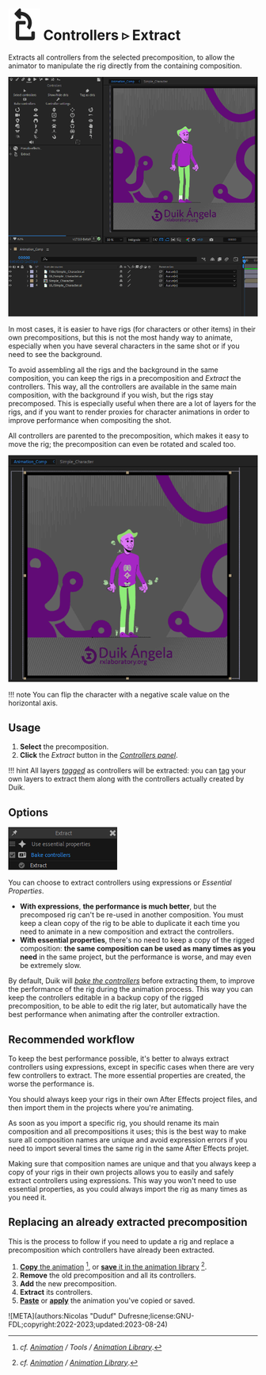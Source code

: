 # ![](../../img/duik/icons/extract.svg) Controllers ▹ Extract

Extracts all controllers from the selected precomposition, to allow the animator to manipulate the rig directly from the containing composition.

![](../../img/duik/controllers/extract01.gif)

In most cases, it is easier to have rigs (for characters or other items) in their own precompositions, but this is not the most handy way to animate, especially when you have several characters in the same shot or if you need to see the background.

To avoid assembling all the rigs and the background in the same composition, you can keep the rigs in a precomposition and *Extract* the controllers. This way, all the controllers are available in the same main composition, with the background if you wish, but the rigs stay precomposed. This is especially useful when there are a lot of layers for the rigs, and if you want to render proxies for character animations in order to improve performance when compositing the shot.

All controllers are parented to the precomposition, which makes it easy to move the rig; the precomposition can even be rotated and scaled too.

![](../../img/duik/controllers/extract02.gif)

!!! note
    You can flip the character with a negative scale value on the horizontal axis.

## Usage

1. **Select** the precomposition.
2. **Click** the *Extract* button in the [*Controllers panel*](index.md).

!!! hint
    All layers [*tagged*](tools/tag.md) as controllers will be extracted: you can [tag](tools/tag.md) your own layers to extract them along with the controllers actually created by Duik.

## Options

![](../../img/duik/controllers/extract-options.png)

You can choose to extract controllers using expressions or *Essential Properties*.

- **With expressions**, **the performance is much better**, but the precomposed rig can't be re-used in another composition. You must keep a clean copy of the rig to be able to duplicate it each time you need to animate in a new composition and extract the controllers.
- **With essential properties**, there's no need to keep a copy of the rigged composition: **the same composition can be used as many times as you need** in the same project, but the performance is worse, and may even be extremely slow.

By default, Duik will [*bake the controllers*](tools/bake.md) before extracting them, to improve the performance of the rig during the animation process. This way you can keep the controllers editable in a backup copy of the rigged precomposition, to be able to edit the rig later, but automatically have the best performance when animating after the controller extraction.

## Recommended workflow

To keep the best performance possible, it's better to always extract controllers using expressions, except in specific cases when there are very few controllers to extract. The more essential properties are created, the worse the performance is.

You should always keep your rigs in their own After Effects project files, and then import them in the projects where you're animating.

As soon as you import a specific rig, you should rename its main composition and all precompositions it uses; this is the best way to make sure all composition names are unique and avoid expression errors if you need to import several times the same rig in the same After Effects projet.

Making sure that composition names are unique and that you always keep a copy of your rigs in their own projects allows you to easily and safely extract controllers using expressions. This way you won't need to use essential properties, as you could always import the rig as many times as you need it.

## Replacing an already extracted precomposition

This is the process to follow if you need to update a rig and replace a precomposition which controllers have already been extracted.

1. [__Copy__ the animation](../animation/tools/copy.md)&nbsp;[^1], or [__save__ it in the animation library](../animation/anim-library.md)&nbsp;[^2].
2. __Remove__ the old precomposition and all its controllers.
3. __Add__ the new precomposition.
4. __Extract__ its controllers.
5. [__Paste__](../animation/tools/copy.md) or [__apply__](../animation/anim-library.md) the animation you've copied or saved.

[^1]: *cf. [Animation](../animation/index.md) / Tools / [Animation Library](../animation/tools/copy.md)*.

[^2]: *cf. [Animation](../animation/index.md) / [Animation Library](../animation/anim-library.md)*.

![META](authors:Nicolas "Duduf" Dufresne;license:GNU-FDL;copyright:2022-2023;updated:2023-08-24)
